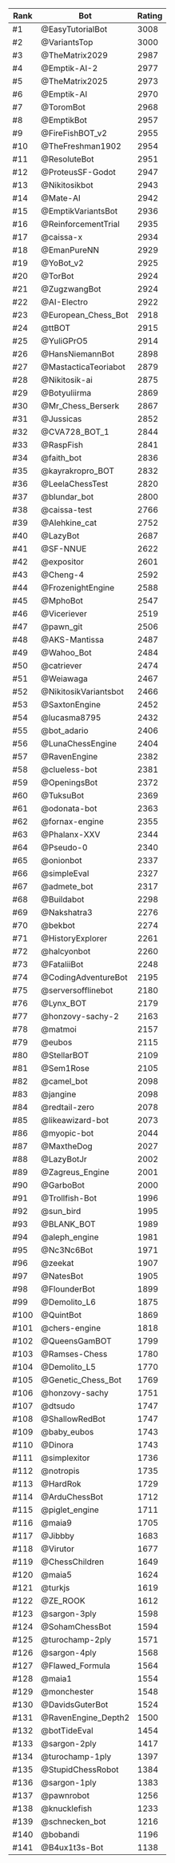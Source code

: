Rank|Bot|Rating
---|---|---
#1|@EasyTutorialBot|3008
#2|@VariantsTop|3000
#3|@TheMatrix2029|2987
#4|@Emptik-AI-2|2977
#5|@TheMatrix2025|2973
#6|@Emptik-AI|2970
#7|@ToromBot|2968
#8|@EmptikBot|2957
#9|@FireFishBOT_v2|2955
#10|@TheFreshman1902|2954
#11|@ResoluteBot|2951
#12|@ProteusSF-Godot|2947
#13|@Nikitosikbot|2943
#14|@Mate-AI|2942
#15|@EmptikVariantsBot|2936
#16|@ReinforcementTrial|2935
#17|@caissa-x|2934
#18|@EmanPureNN|2929
#19|@YoBot_v2|2925
#20|@TorBot|2924
#21|@ZugzwangBot|2924
#22|@AI-Electro|2922
#23|@European_Chess_Bot|2918
#24|@ttBOT|2915
#25|@YuliGPrO5|2914
#26|@HansNiemannBot|2898
#27|@MastacticaTeoriabot|2879
#28|@Nikitosik-ai|2875
#29|@Botyuliirma|2869
#30|@Mr_Chess_Berserk|2867
#31|@Jussicas|2852
#32|@CVA728_BOT_1|2844
#33|@RaspFish|2841
#34|@faith_bot|2836
#35|@kayrakropro_BOT|2832
#36|@LeelaChessTest|2820
#37|@blundar_bot|2800
#38|@caissa-test|2766
#39|@Alehkine_cat|2752
#40|@LazyBot|2687
#41|@SF-NNUE|2622
#42|@expositor|2601
#43|@Cheng-4|2592
#44|@FrozenightEngine|2588
#45|@MphoBot|2547
#46|@Viceriever|2519
#47|@pawn_git|2506
#48|@AKS-Mantissa|2487
#49|@Wahoo_Bot|2484
#50|@catriever|2474
#51|@Weiawaga|2467
#52|@NikitosikVariantsbot|2466
#53|@SaxtonEngine|2452
#54|@lucasma8795|2432
#55|@bot_adario|2406
#56|@LunaChessEngine|2404
#57|@RavenEngine|2382
#58|@clueless-bot|2381
#59|@OpeningsBot|2372
#60|@TuksuBot|2369
#61|@odonata-bot|2363
#62|@fornax-engine|2355
#63|@Phalanx-XXV|2344
#64|@Pseudo-0|2340
#65|@onionbot|2337
#66|@simpleEval|2327
#67|@admete_bot|2317
#68|@Buildabot|2298
#69|@Nakshatra3|2276
#70|@bekbot|2274
#71|@HistoryExplorer|2261
#72|@halcyonbot|2260
#73|@FataliiBot|2248
#74|@CodingAdventureBot|2195
#75|@serversofflinebot|2180
#76|@Lynx_BOT|2179
#77|@honzovy-sachy-2|2163
#78|@matmoi|2157
#79|@eubos|2115
#80|@StellarBOT|2109
#81|@Sem1Rose|2105
#82|@camel_bot|2098
#83|@jangine|2098
#84|@redtail-zero|2078
#85|@likeawizard-bot|2073
#86|@myopic-bot|2044
#87|@MaxtheDog|2027
#88|@LazyBotJr|2002
#89|@Zagreus_Engine|2001
#90|@GarboBot|2000
#91|@Trollfish-Bot|1996
#92|@sun_bird|1995
#93|@BLANK_BOT|1989
#94|@aleph_engine|1981
#95|@Nc3Nc6Bot|1971
#96|@zeekat|1907
#97|@NatesBot|1905
#98|@FlounderBot|1899
#99|@Demolito_L6|1875
#100|@QuintBot|1869
#101|@chers-engine|1818
#102|@QueensGamBOT|1799
#103|@Ramses-Chess|1780
#104|@Demolito_L5|1770
#105|@Genetic_Chess_Bot|1769
#106|@honzovy-sachy|1751
#107|@dtsudo|1747
#108|@ShallowRedBot|1747
#109|@baby_eubos|1743
#110|@Dinora|1743
#111|@simplexitor|1736
#112|@notropis|1735
#113|@HardRok|1729
#114|@ArduChessBot|1712
#115|@piglet_engine|1711
#116|@maia9|1705
#117|@Jibbby|1683
#118|@Virutor|1677
#119|@ChessChildren|1649
#120|@maia5|1624
#121|@turkjs|1619
#122|@ZE_ROOK|1612
#123|@sargon-3ply|1598
#124|@SohamChessBot|1594
#125|@turochamp-2ply|1571
#126|@sargon-4ply|1568
#127|@Flawed_Formula|1564
#128|@maia1|1554
#129|@monchester|1548
#130|@DavidsGuterBot|1524
#131|@RavenEngine_Depth2|1500
#132|@botTideEval|1454
#133|@sargon-2ply|1417
#134|@turochamp-1ply|1397
#135|@StupidChessRobot|1384
#136|@sargon-1ply|1383
#137|@pawnrobot|1256
#138|@knucklefish|1233
#139|@schnecken_bot|1216
#140|@bobandi|1196
#141|@B4ux1t3s-Bot|1138

